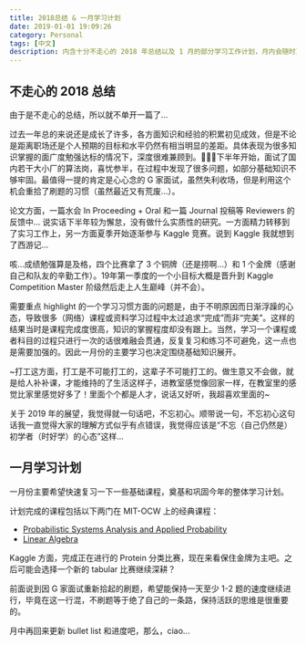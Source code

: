 ```yaml
---
title: 2018总结 & 一月学习计划
date: 2019-01-01 19:09:26
category: Personal
tags: [中文]
description: 内含十分不走心的 2018 年总结以及 1 月的部分学习工作计划，月内会随时更新计划部分...
---
```


## 不走心的 2018 总结

由于是不走心的总结，所以就不单开一篇了...

过去一年总的来说还是成长了许多，各方面知识和经验的积累初见成效，但是不论是距离职场还是个人预期的目标和水平仍然有相当明显的差距。具体表现为很多知识掌握的面广度勉强达标的情况下，深度很难兼顾到。下半年开始，面试了国内若干大小厂的算法岗，喜忧参半，在过程中发现了很多问题，如部分基础知识不够牢固。最值得一提的肯定是心心念的 G 家面试，虽然失利收场，但是利用这个机会重拾了刷题的习惯（虽然最近又有荒废...）。

论文方面，一篇水会 In Proceeding + Oral 和一篇 Journal 投稿等 Reviewers 的反馈中... 说实话下半年较为懈怠，没有做什么实质性的研究。一方面精力转移到了实习工作上，另一方面夏季开始逐渐参与 Kaggle 竞赛。说到 Kaggle 我就想到了西游记...

咳...成绩勉强算是及格，四个比赛拿了 3 个铜牌（还是捞啊...）和 1 个金牌（感谢自己和队友的辛勤工作）。19年第一季度的一个小目标大概是晋升到 Kaggle Competition Master 阶级然后走上人生巅峰（并不会）。

需要重点 highlight 的一个学习习惯方面的问题是，由于不明原因而日渐浮躁的心态，导致很多（网络）课程或资料学习过程中太过追求“完成”而非“完美”。这样的结果当时是课程完成度很高，知识的掌握程度却没有跟上。当然，学习一个课程或者科目的过程只进行一次的话很难融会贯通，反复复习和练习不可避免，这一点也是需要加强的。因此一月份的主要学习也决定围绕基础知识展开。

~打工这方面，打工是不可能打工的，这辈子不可能打工的。做生意又不会做，就是给人补补课，才能维持的了生活这样子，进教室感觉像回家一样，在教室里的感觉比家里感觉好多了！里面个个都是人才，说话又好听，我超喜欢里面的~

关于 2019 年的展望，我觉得就一句话吧，不忘初心。顺带说一句，不忘初心这句话我一直觉得大家的理解方式似乎有点错误，我觉得应该是“不忘（自己仍然是）初学者（时好学）的心态”这样...

## 一月学习计划

一月份主要希望快速复习一下一些基础课程，奠基和巩固今年的整体学习计划。

计划完成的课程包括以下两门在 MIT-OCW 上的经典课程：

- [Probabilistic Systems Analysis and Applied Probability](https://ocw.mit.edu/courses/electrical-engineering-and-computer-science/6-041sc-probabilistic-systems-analysis-and-applied-probability-fall-2013/)
- [Linear Algebra](https://ocw.mit.edu/courses/mathematics/18-06sc-linear-algebra-fall-2011/)

Kaggle 方面，完成正在进行的 Protein 分类比赛，现在来看保住金牌为主吧。之后可能会选择一个新的 tabular 比赛继续深耕？

前面说到因 G 家面试重新拾起的刷题，希望能保持一天至少 1-2 题的速度继续进行，毕竟在这一行混，不刷题等于绝了自己的一条路，保持活跃的思维是很重要的。

月中再回来更新 bullet list 和进度吧，那么，ciao...
